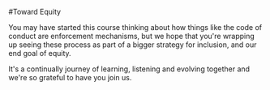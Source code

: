 #Toward Equity

You may have started this course thinking about how things like the code of conduct are enforcement mechanisms, but we hope that you're wrapping up seeing these process as part of a bigger strategy for inclusion, and our end goal of equity.  

It's a continually journey of learning, listening and evolving together and we're so grateful to have you join us.